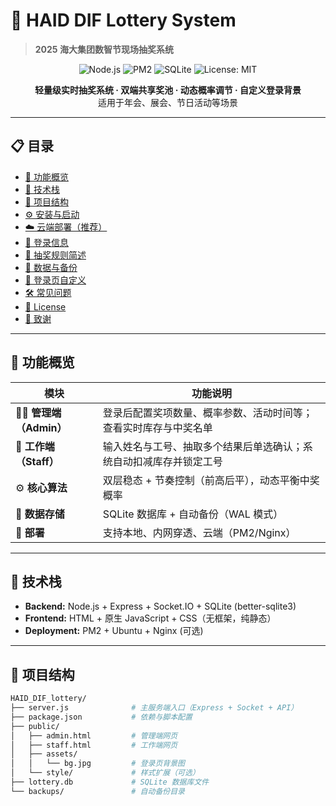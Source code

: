 # 🎁 HAID DIF Lottery System

> **2025 海大集团数智节现场抽奖系统**

<p align="center">
  <img src="https://img.shields.io/badge/Node.js-20+-green?logo=node.js" alt="Node.js">
  <img src="https://img.shields.io/badge/PM2-managed-blue?logo=pm2" alt="PM2">
  <img src="https://img.shields.io/badge/SQLite-lightgrey?logo=sqlite" alt="SQLite">
  <img src="https://img.shields.io/badge/license-MIT-orange" alt="License: MIT">
</p>

<p align="center">
  <b>轻量级实时抽奖系统 · 双端共享奖池 · 动态概率调节 · 自定义登录背景</b><br/>
  适用于年会、展会、节日活动等场景
</p>

---

## 📋 目录

- [🚀 功能概览](#-功能概览)
- [🧩 技术栈](#-技术栈)
- [📂 项目结构](#-项目结构)
- [⚙️ 安装与启动](#️-安装与启动)
- [☁️ 云端部署（推荐）](#️-云端部署推荐)
- [🔐 登录信息](#-登录信息)
- [🧠 抽奖规则简述](#-抽奖规则简述)
- [🧾 数据与备份](#-数据与备份)
- [🎨 登录页自定义](#-登录页自定义)
- [🛠️ 常见问题](#️-常见问题)
- [📜 License](#-license)
- [💬 致谢](#-致谢)

---

## 🚀 功能概览

| 模块 | 功能说明 |
|------|-----------|
| 🧑‍💼 **管理端（Admin）** | 登录后配置奖项数量、概率参数、活动时间等；查看实时库存与中奖名单 |
| 👷 **工作端（Staff）** | 输入姓名与工号、抽取多个结果后单选确认；系统自动扣减库存并锁定工号 |
| ⚙️ **核心算法** | 双层稳态 + 节奏控制（前高后平），动态平衡中奖概率 |
| 💾 **数据存储** | SQLite 数据库 + 自动备份（WAL 模式） |
| 📡 **部署** | 支持本地、内网穿透、云端（PM2/Nginx） |

---

## 🧩 技术栈

- **Backend:** Node.js + Express + Socket.IO + SQLite (better-sqlite3)
- **Frontend:** HTML + 原生 JavaScript + CSS（无框架，纯静态）
- **Deployment:** PM2 + Ubuntu + Nginx (可选)

---

## 📂 项目结构

```bash
HAID_DIF_lottery/
├── server.js              # 主服务端入口（Express + Socket + API）
├── package.json           # 依赖与脚本配置
├── public/
│   ├── admin.html         # 管理端网页
│   ├── staff.html         # 工作端网页
│   ├── assets/
│   │   └── bg.jpg         # 登录页背景图
│   └── style/             # 样式扩展（可选）
├── lottery.db             # SQLite 数据库文件
└── backups/               # 自动备份目录
